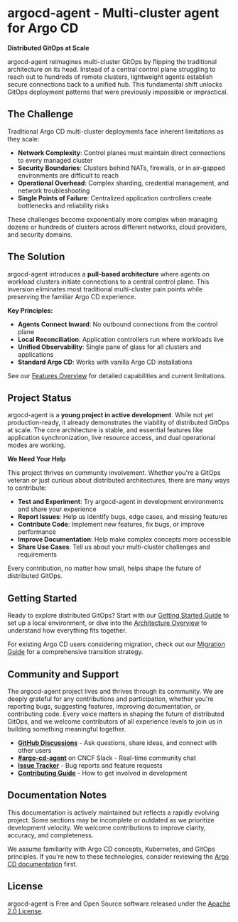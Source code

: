 # argocd-agent - Multi-cluster agent for Argo CD

**Distributed GitOps at Scale**

argocd-agent reimagines multi-cluster GitOps by flipping the traditional architecture on its head. Instead of a central control plane struggling to reach out to hundreds of remote clusters, lightweight agents establish secure connections back to a unified hub. This fundamental shift unlocks GitOps deployment patterns that were previously impossible or impractical.

## The Challenge

Traditional Argo CD multi-cluster deployments face inherent limitations as they scale:

- **Network Complexity**: Control planes must maintain direct connections to every managed cluster
- **Security Boundaries**: Clusters behind NATs, firewalls, or in air-gapped environments are difficult to reach
- **Operational Overhead**: Complex sharding, credential management, and network troubleshooting
- **Single Points of Failure**: Centralized application controllers create bottlenecks and reliability risks

These challenges become exponentially more complex when managing dozens or hundreds of clusters across different networks, cloud providers, and security domains.

## The Solution

argocd-agent introduces a **pull-based architecture** where agents on workload clusters initiate connections to a central control plane. This inversion eliminates most traditional multi-cluster pain points while preserving the familiar Argo CD experience.

**Key Principles:**

- **Agents Connect Inward**: No outbound connections from the control plane
- **Local Reconciliation**: Application controllers run where workloads live
- **Unified Observability**: Single pane of glass for all clusters and applications
- **Standard Argo CD**: Works with vanilla Argo CD installations

See our [Features Overview](./features/index.md) for detailed capabilities and current limitations.

## Project Status

argocd-agent is a **young project in active development**. While not yet production-ready, it already demonstrates the viability of distributed GitOps at scale. The core architecture is stable, and essential features like application synchronization, live resource access, and dual operational modes are working.

**We Need Your Help**

This project thrives on community involvement. Whether you're a GitOps veteran or just curious about distributed architectures, there are many ways to contribute:

- **Test and Experiment**: Try argocd-agent in development environments and share your experience
- **Report Issues**: Help us identify bugs, edge cases, and missing features  
- **Contribute Code**: Implement new features, fix bugs, or improve performance
- **Improve Documentation**: Help make complex concepts more accessible
- **Share Use Cases**: Tell us about your multi-cluster challenges and requirements

Every contribution, no matter how small, helps shape the future of distributed GitOps.

## Getting Started

Ready to explore distributed GitOps? Start with our [Getting Started Guide](./getting-started/index.md) to set up a local environment, or dive into the [Architecture Overview](./concepts/architecture.md) to understand how everything fits together.

For existing Argo CD users considering migration, check out our [Migration Guide](./user-guide/migration.md) for a comprehensive transition strategy.

## Community and Support

The argocd-agent project lives and thrives through its community. We are deeply grateful for any contributions and participation, whether you're reporting bugs, suggesting features, improving documentation, or contributing code. Every voice matters in shaping the future of distributed GitOps, and we welcome contributors of all experience levels to join us in building something meaningful together.

- **[GitHub Discussions](https://github.com/argoproj-labs/argocd-agent/discussions)** - Ask questions, share ideas, and connect with other users
- **[#argo-cd-agent](https://cloud-native.slack.com/archives/C07L5SX6A9J)** on CNCF Slack - Real-time community chat
- **[Issue Tracker](https://github.com/argoproj-labs/argocd-agent/issues)** - Bug reports and feature requests
- **[Contributing Guide](./contributing/index.md)** - How to get involved in development

## Documentation Notes

This documentation is actively maintained but reflects a rapidly evolving project. Some sections may be incomplete or outdated as we prioritize development velocity. We welcome contributions to improve clarity, accuracy, and completeness.

We assume familiarity with Argo CD concepts, Kubernetes, and GitOps principles. If you're new to these technologies, consider reviewing the [Argo CD documentation](https://argo-cd.readthedocs.io/) first.

## License

argocd-agent is Free and Open Source software released under the [Apache 2.0 License](https://github.com/argoproj-labs/argocd-agent/blob/main/LICENSE).